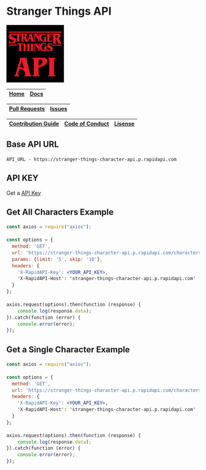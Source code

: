 # Stranger Things API

<img 
  src="/public/assets/st_api_logo.jpg"
  alt="Stranger Things API"
  width="150"
  height="150"
/>

| [Home](http://stranger-things-api.mridul.tech/) | [Docs](https://rapidapi.com/Mridul2820/api/stranger-things-character-api) |
| ---- | ---- |

| [Pull Requests](https://github.com/Mridul2820/stranger-things-api/pulls) | [Issues](https://github.com/Mridul2820/stranger-things-api/issues) |
| ---- | ---- |

| [Contribution Guide](CONTRIBUTING.md) | [Code of Conduct](CODE_OF_CONDUCT.md) | [Lisense](LICENSE) |
| ---- | ---- | ---- |

## Base API URL
```
API_URL - https://stranger-things-character-api.p.rapidapi.com
```
## API KEY
Get a [API Key](https://rapidapi.com/Mridul2820/api/stranger-things-character-api)


## Get All Characters Example
```jsx
const axios = require("axios");

const options = {
  method: 'GET',
  url: 'https://stranger-things-character-api.p.rapidapi.com/characters',
  params: {limit: '5', skip: '10'},
  headers: {
    'X-RapidAPI-Key': <YOUR_API_KEY>,
    'X-RapidAPI-Host': 'stranger-things-character-api.p.rapidapi.com'
  }
};

axios.request(options).then(function (response) {
	console.log(response.data);
}).catch(function (error) {
	console.error(error);
});
```


## Get a Single Character Example
```jsx
const axios = require("axios");

const options = {
  method: 'GET',
  url: 'https://stranger-things-character-api.p.rapidapi.com/characters/68',
  headers: {
    'X-RapidAPI-Key': <YOUR_API_KEY>,
    'X-RapidAPI-Host': 'stranger-things-character-api.p.rapidapi.com'
  }
};

axios.request(options).then(function (response) {
	console.log(response.data);
}).catch(function (error) {
	console.error(error);
});
```
